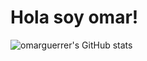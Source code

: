 # Hola soy omar!

![omarguerrer's GitHub stats](https://github-readme-stats.vercel.app/api?username=omarguerrer&show_icons=true&theme=tokyonight)



